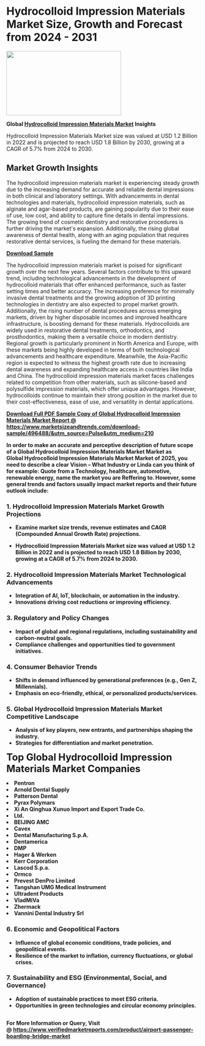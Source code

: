 <H1>Hydrocolloid Impression Materials Market Size, Growth and Forecast from 2024 - 2031</H1><img class="aligncenter size-medium wp-image-584254" src="https://thirdeyenews.in/wp-content/uploads/2024/09/Global-Market-Research-300x168.jpeg" alt="" width="300" height="168" /><p><strong>Global&nbsp;<a href="https://www.marketsizeandtrends.com/download-sample/496488/&amp;utm_source=Pulse&amp;utm_medium=210">Hydrocolloid Impression Materials Market</a> Insights</strong></p><p>Hydrocolloid Impression Materials Market size was valued at USD 1.2 Billion in 2022 and is projected to reach USD 1.8 Billion by 2030, growing at a CAGR of 5.7% from 2024 to 2030.</p><p><h2>Market Growth Insights</h2> <p>The hydrocolloid impression materials market is experiencing steady growth due to the increasing demand for accurate and reliable dental impressions in both clinical and laboratory settings. With advancements in dental technologies and materials, hydrocolloid impression materials, such as alginate and agar-based products, are gaining popularity due to their ease of use, low cost, and ability to capture fine details in dental impressions. The growing trend of cosmetic dentistry and restorative procedures is further driving the market's expansion. Additionally, the rising global awareness of dental health, along with an aging population that requires restorative dental services, is fueling the demand for these materials.</p> <p><strong><a href="#">Download Sample</a></strong></p> <p>The hydrocolloid impression materials market is poised for significant growth over the next few years. Several factors contribute to this upward trend, including technological advancements in the development of hydrocolloid materials that offer enhanced performance, such as faster setting times and better accuracy. The increasing preference for minimally invasive dental treatments and the growing adoption of 3D printing technologies in dentistry are also expected to propel market growth. Additionally, the rising number of dental procedures across emerging markets, driven by higher disposable incomes and improved healthcare infrastructure, is boosting demand for these materials. Hydrocolloids are widely used in restorative dental treatments, orthodontics, and prosthodontics, making them a versatile choice in modern dentistry. Regional growth is particularly prominent in North America and Europe, with these markets being highly developed in terms of both technological advancements and healthcare expenditure. Meanwhile, the Asia-Pacific region is expected to witness the highest growth rate due to increasing dental awareness and expanding healthcare access in countries like India and China. The hydrocolloid impression materials market faces challenges related to competition from other materials, such as silicone-based and polysulfide impression materials, which offer unique advantages. However, hydrocolloids continue to maintain their strong position in the market due to their cost-effectiveness, ease of use, and versatility in dental applications.</p> <p><strong><a href="#"></p><p><span class=""><strong>Download Full PDF Sample Copy of Global Hydrocolloid Impression Materials Market Report</strong> @ <a href="https://www.marketsizeandtrends.com/download-sample/496488/&amp;utm_source=Pulse&amp;utm_medium=210" target="_blank">https://www.marketsizeandtrends.com/download-sample/496488/&amp;utm_source=Pulse&amp;utm_medium=210</a></span></p><p>In order to make an accurate and perceptive description of future scope of a Global&nbsp;Hydrocolloid Impression Materials Market Market as Global&nbsp;Hydrocolloid Impression Materials Market Market of 2025, you need to describe a clear Vision &ndash; What Industry or Linda can you think of for example: Quote from a Technology, healthcare, automotive, renewable energy, name the market you are Reffering to. However, some general trends and factors usually impact market reports and their future outlook include:</p><h3>1.&nbsp;<strong>Hydrocolloid Impression Materials Market Growth Projections</strong></h3><ul><li>Examine market size trends, revenue estimates and CAGR (Compounded Annual Growth Rate) projections.</li><li><p>Hydrocolloid Impression Materials Market size was valued at USD 1.2 Billion in 2022 and is projected to reach USD 1.8 Billion by 2030, growing at a CAGR of 5.7% from 2024 to 2030.</p></li></ul><h3>2.&nbsp;<strong>Hydrocolloid Impression Materials Market Technological Advancements</strong></h3><ul><li>Integration of AI, IoT, blockchain, or automation in the industry.</li><li>Innovations driving cost reductions or improving efficiency.</li></ul><h3>3.&nbsp;<strong>Regulatory and Policy Changes</strong></h3><ul><li>Impact of global and regional regulations, including sustainability and carbon-neutral goals.</li><li>Compliance challenges and opportunities tied to government initiatives.</li></ul><h3>4.&nbsp;<strong>Consumer Behavior Trends</strong></h3><ul><li>Shifts in demand influenced by generational preferences (e.g., Gen Z, Millennials).</li><li>Emphasis on eco-friendly, ethical, or personalized products/services.</li></ul><h3>5.&nbsp;<strong>Global Hydrocolloid Impression Materials Market Competitive Landscape</strong></h3><ul><li>Analysis of key players, new entrants, and partnerships shaping the industry.</li><li>Strategies for differentiation and market penetration.</li></ul><p data-pm-slice="1 1 []"><span style="color: inherit; font-family: inherit; font-size: 25px;">Top Global Hydrocolloid Impression Materials Market Companies</span></p><div class="" data-test-id=""><p><li>Pentron</li><li> Arnold Dental Supply</li><li> Patterson Dental</li><li> Pyrax Polymars</li><li> Xi An Qinghua Xunuo Import and Export Trade Co.</li><li> Ltd.</li><li> BEIJING AMC</li><li> Cavex</li><li> Dental Manufacturing S.p.A.</li><li> Dentamerica</li><li> DMP</li><li> Hager & Werken</li><li> Kerr Corporation</li><li> Lascod S.p.a.</li><li> Ormco</li><li> Prevest DenPro Limited</li><li> Tangshan UMG Medical Instrument</li><li> Ultradent Products</li><li> VladMiVa</li><li> Zhermack</li><li> Vannini Dental Industry Srl</li></p></div><h3>6.&nbsp;<strong>Economic and Geopolitical Factors</strong></h3><ul><li>Influence of global economic conditions, trade policies, and geopolitical events.</li><li>Resilience of the market to inflation, currency fluctuations, or global crises.</li></ul><h3>7.&nbsp;<strong>Sustainability and ESG (Environmental, Social, and Governance)</strong></h3><ul><li>Adoption of sustainable practices to meet ESG criteria.</li><li>Opportunities in green technologies and circular economy principles.</li></ul><h2><strong style="font-size: 14px;">For More Information or Query, Visit @&nbsp;</strong><a style="background-color: #ffffff; font-size: 14px;" href="https://www.marketsizeandtrends.com/report/hydrocolloid-impression-materials-market/" target="_blank">https://www.verifiedmarketreports.com/product/airport-passenger-boarding-bridge-market</a></h2>
